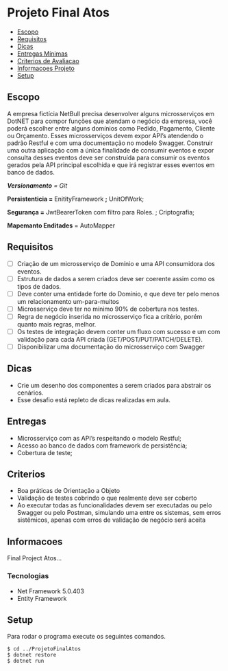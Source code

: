 # Projeto Final Atos #

* [Escopo](#escopo)
* [Requisitos](#requisitos)
* [Dicas](#dicas)
* [Entregas Mínimas](#entregas)
* [Criterios de Avaliacao](#criterios)
* [Informacoes Projeto](#informacoes)
* [Setup](#setup)

## Escopo

A empresa fictícia NetBull precisa desenvolver alguns microsserviços em DotNET
para compor funções que atendam o negócio da empresa, você poderá escolher entre
alguns domínios como Pedido, Pagamento, Cliente ou Orçamento.
Esses microsserviços devem expor API’s atendendo o padrão Restful e com uma documentação no modelo
Swagger.
Construir uma outra aplicação com a única finalidade de consumir eventos e
expor consulta desses eventos deve ser construída para consumir os eventos gerados
pela API principal escolhida e que irá registrar esses eventos em banco de dados.



***Versionamento** = Git*

**Persistenticia =** EnitityFramework **;** UnitOfWork;

**Segurança =** JwtBearerToken com filtro para Roles. ; Criptografia;

**Mapemanto Enditades** = AutoMapper





## Requisitos

* [ ] Criação de um microsserviço de Domínio e uma API consumidora dos eventos.
* [ ] Estrutura de dados a serem criados deve ser coerente assim como os tipos de dados.
* [ ] Deve conter uma entidade forte do Domínio, e que deve ter pelo menos um relacionamento um-para-muitos
* [ ] Microsserviço deve ter no mínimo 90% de cobertura nos testes.
* [ ] Regra de negócio inserida no microsserviço fica a critério, porém quanto mais regras, melhor.
* [ ] Os testes de integração devem conter um fluxo com sucesso e um com validação para cada API criada (GET/POST/PUT/PATCH/DELETE).
* [ ] Disponibilizar uma documentação do microsserviço com Swagger

## Dicas

* Crie um desenho dos componentes a serem criados para abstrair os cenários.
* Esse desafio está repleto de dicas realizadas em aula.

## Entregas

* Microsserviço com as API’s respeitando o modelo Restful;
* Acesso ao banco de dados com framework de persistência;
* Cobertura de teste;

## Criterios

* Boa práticas de Orientação a Objeto
* Validação de testes cobrindo o que realmente deve ser coberto
* Ao executar todas as funcionalidades devem ser executadas ou pelo Swagger ou pelo Postman, simulando uma  entre os sistemas, sem erros sistêmicos, apenas com erros de validação de negócio será aceita

## Informacoes

Final Project Atos...

### Tecnologias

* Net Framework 5.0.403
* Entity Framework

## Setup

Para rodar o programa execute os seguintes comandos.

```
$ cd ../ProjetoFinalAtos
$ dotnet restore
$ dotnet run 
```
